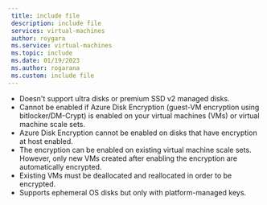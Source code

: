 ```yaml
---
 title: include file
 description: include file
 services: virtual-machines
 author: roygara
 ms.service: virtual-machines
 ms.topic: include
 ms.date: 01/19/2023
 ms.author: rogarana
 ms.custom: include file
---
```

- Doesn't support ultra disks or premium SSD v2 managed disks.
- Cannot be enabled if Azure Disk Encryption (guest-VM encryption using bitlocker/DM-Crypt) is enabled on your virtual machines (VMs) or virtual machine scale sets.
- Azure Disk Encryption cannot be enabled on disks that have encryption at host enabled.
- The encryption can be enabled on existing virtual machine scale sets. However, only new VMs created after enabling the encryption are automatically encrypted.
- Existing VMs must be deallocated and reallocated in order to be encrypted.
- Supports ephemeral OS disks but only with platform-managed keys.